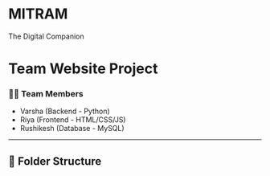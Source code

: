 # MITRAM
The Digital Companion

# Team Website Project

### 👩‍💻 Team Members
- Varsha (Backend - Python)
- Riya (Frontend - HTML/CSS/JS)
- Rushikesh (Database - MySQL)

---

## 📁 Folder Structure
